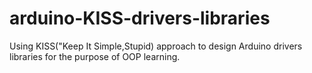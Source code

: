 # arduino-KISS-drivers-libraries
Using  KISS("Keep It Simple,Stupid) approach to design Arduino drivers libraries for the  purpose of OOP learning.
